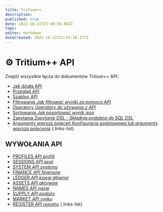 ```yaml
---
title: Tritium++
description: 
published: true
date: 2022-10-31T23:40:59.882Z
tags: 
editor: markdown
dateCreated: 2022-10-22T21:57:10.177Z
---
```


# ⚙ Tritium++ API
Znajdź wszystkie łącza do dokumentów Tritium++ API.

- [Jak działa API](/pl/tritium++/how-to-api-tritium++)
- [Przegląd API](/pl/tritium++/tritium++-api-overview)
- [Szablon API](/pl/tritium++/tritium++-api-template)
- [Filtrowanie *Jak filtrować wyniki za pomocą API*](/pl/tritium++/filtering)
- [Operatory *Operatory do używania z API*](/pl/tritium++/operators)
- [Sortowanie *Jak posortować wynik json*](/pl/tritium++/sorting)
- [Zapytania *Zapytanie DSL - Składnia podobna do SQL DSL*](/pl/tritium++/queries)
- [Argumenty wiersza poleceń *Konfiguracja podstawowa lub argumenty wiersza polecenia*](/pl/tritium++/cmd-args)
{.links-list}

## WYWOŁANIA API
- [PROFILES *API profili*](/pl/tritium++/profiles)
- [SESSIONS *API sesji*](/pl/tritium++/sessions)
- [SYSTEM *API systemu*](/pl/tritium++/system)
- [FINANCE *API finansów*](/pl/tritium++/finance)
- [LEDGER *API księgi głównej*](/pl/tritium++/ledger)
- [ASSETS *API aktywów*](/pl/tritium++/assets)
- [NAMES *API nazw*](/pl/tritium++/names)
- [SUPPLY *API podaży*](/pl/tritium++/supply)
- [MARKET *API rynku*](/pl/tritium++/market)
- [REGISTER *API rejestru*](/pl/tritium++/register)
{.links-list}


